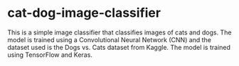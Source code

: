 # cat-dog-image-classifier

This is a simple image classifier that classifies images of cats and dogs. The model is trained using a Convolutional Neural Network (CNN) and the dataset used is the Dogs vs. Cats dataset from Kaggle. The model is trained using TensorFlow and Keras.
